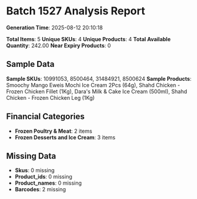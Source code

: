 # Batch 1527 Analysis Report

**Generation Time**: 2025-08-12 20:10:18

**Total Items**: 5
**Unique SKUs**: 4
**Unique Products**: 4
**Total Available Quantity**: 242.00
**Near Expiry Products**: 0

## Sample Data
**Sample SKUs**: 10991053, 8500464, 31484921, 8500624
**Sample Products**: Smoochy Mango Eweis Mochi Ice Cream 2Pcs (64g), Shahd Chicken - Frozen Chicken Fillet (1Kg), Dara's Milk & Cake Ice Cream (500ml), Shahd Chicken - Frozen Chicken Leg (1Kg)

## Financial Categories
- **Frozen Poultry & Meat**: 2 items
- **Frozen Desserts and Ice Cream**: 3 items

## Missing Data
- **Skus**: 0 missing
- **Product_ids**: 0 missing
- **Product_names**: 0 missing
- **Barcodes**: 2 missing

